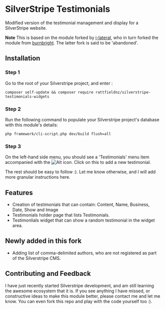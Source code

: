 # SilverStripe Testimonials

Modified version of the testimonial management and display for a SilverStripe website.

**Note** This is based on the module forked by [i-lateral](https://github.com/i-lateral/silverstripe-testimonials), who in turn forked the module from [burnbright](https://github.com/burnbright/silverstripe-testimonials). The latter fork is said to be 'abandoned'.

## Installation 

### Step 1

Go to the root of your Silverstripe project, and enter :

`composer self-update && composer require rattfieldnz/silverstripe-testimonials-widgets`

### Step 2 

Run the following command to populate your Silverstripe project's database with this module's details: 

`php framework/cli-script.php dev/build flush=all`

### Step 3

On the left-hand side menu, you should see a 'Testimonials'  menu item accompanied with the ![Alt](images/testimonials-icon.png "Testimonials Menu Item") icon. Click on this to add a new testimonial.

The rest should be easy to follow :). Let me know otherwise, and I will add more granular instructions here.

## Features

 * Creation of testimonials that can contain: Content, Name, Business, Date, Show and Image
 * Testimonials holder page that lists Testimonials.
 * Testimonlials widget that can show a random testimonial in the widget area.
 
## Newly added in this fork 

 * Adding list of comma-delimited authors, who are not registered as part of the Silverstripe CMS. 

## Contributing and Feedback

I have just recently started Silverstripe development, and am still learning the awesome ecosystem that it is. If you see anything I have missed, or constructive ideas to make this module better, please contact me and let me know. You can even fork this repo and play with the code yourself too :).

